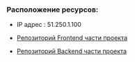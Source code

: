 ### Расположение ресурсов:

* IP адрес : 51.250.1.100

* [Репозиторий Frontend части проекта](https://feelcover.students.nomoredomains.xyz)
* [Репозиторий Backend части проекта](https://api.feelcover.students.nomoredomains.xyz)
